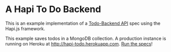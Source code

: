 A Hapi To Do Backend
=================
This is an example implementation of a [Todo-Backend API](http://todobackend.com/) spec using the Hapi.js framework.

This example saves todos in a MongoDB collection. 
A production instance is running on Heroku at http://hapi-todo.herokuapp.com.
[Run the specs](http://www.todobackend.com/specs/index.html?http://hapi-todo.herokuapp.com)!
